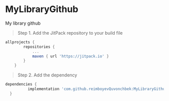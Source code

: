 # MyLibraryGithub
My library github
>Step 1. Add the JitPack repository to your build file
``` gradle
allprojects {
		repositories {
			...
			maven { url 'https://jitpack.io' }
		}
	}
  ```
  >Step 2. Add the dependency
  ```gradle
  dependencies {
	        implementation 'com.github.reimboyevQuvonchbek:MyLibraryGithub:Tag'
	}
  ```
